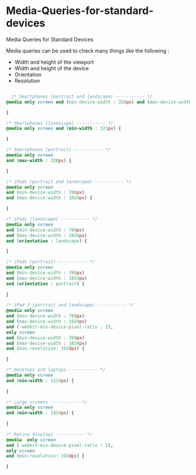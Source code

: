 # Media-Queries-for-standard-devices
Media Queries for Standard Devices

Media queries can be used to check many things like the following :
<ul>
  <li>Width and height of the viewport</li>
  <li>Width and height of the device</li>
  <li>Orientation</li>
  <li>Resolution</li>
</ul>





```CSS

  /* Smartphones (portrait and landscape) ----------- */
@media only screen and (min-device-width : 320px) and (max-device-width : 480px) {

}

/* Smartphones (landscape) ----------- */
@media only screen and (min-width : 321px) {

}

/* Smartphones (portrait) ----------- */
@media only screen 
and (max-width : 320px) {

}

/* iPads (portrait and landscape) ----------- */
@media only screen 
and (min-device-width : 768px) 
and (max-device-width : 1024px) {

}

/* iPads (landscape) ----------- */
@media only screen 
and (min-device-width : 768px) 
and (max-device-width : 1024px) 
and (orientation : landscape) {

}

/* iPads (portrait) ----------- */
@media only screen 
and (min-device-width : 768px) 
and (max-device-width : 1024px) 
and (orientation : portrait) {
	
}

/* iPad 3 (portrait and landscape) ----------- */
@media only screen 
and (min-device-width : 768px) 
and (max-device-width : 1024px) 
and (-webkit-min-device-pixel-ratio : 2),
only screen 
and (min-device-width : 768px) 
and (max-device-width : 1024px) 
and (min-resolution: 192dpi) { 

}

/* Desktops and laptops ----------- */
@media only screen 
and (min-width : 1224px) {
	
}

/* Large screens ----------- */
@media only screen 
and (min-width : 1824px) {
	
}

/* Retina displays ----------- */
@media  only screen 
and (-webkit-min-device-pixel-ratio : 2), 
only screen 
and (min-resolution: 192dpi) {

}
```



